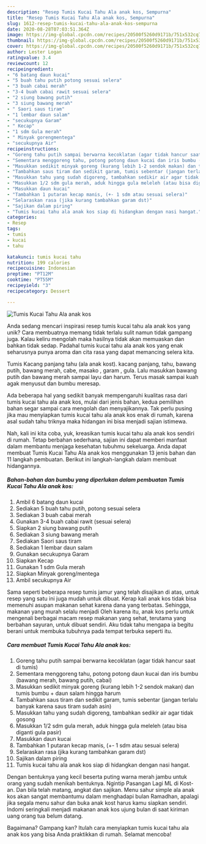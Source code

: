 ```yaml
---
description: "Resep Tumis Kucai Tahu Ala anak kos, Sempurna"
title: "Resep Tumis Kucai Tahu Ala anak kos, Sempurna"
slug: 1612-resep-tumis-kucai-tahu-ala-anak-kos-sempurna
date: 2020-08-28T07:03:51.364Z
image: https://img-global.cpcdn.com/recipes/20500f5260d9171b/751x532cq70/tumis-kucai-tahu-ala-anak-kos-foto-resep-utama.jpg
thumbnail: https://img-global.cpcdn.com/recipes/20500f5260d9171b/751x532cq70/tumis-kucai-tahu-ala-anak-kos-foto-resep-utama.jpg
cover: https://img-global.cpcdn.com/recipes/20500f5260d9171b/751x532cq70/tumis-kucai-tahu-ala-anak-kos-foto-resep-utama.jpg
author: Lester Logan
ratingvalue: 3.4
reviewcount: 12
recipeingredient:
- "6 batang daun kucai"
- "5 buah tahu putih potong sesuai selera"
- "3 buah cabai merah"
- "3-4 buah cabai rawit sesuai selera"
- "2 siung bawang putih"
- "3 siung bawang merah"
- " Saori saus tiram"
- "1 lembar daun salam"
- "secukupnya Garam"
- " Kecap"
- "1 sdm Gula merah"
- " Minyak gorengmentega"
- "secukupnya Air"
recipeinstructions:
- "Goreng tahu putih sampai berwarna kecoklatan (agar tidak hancur saat di tumis)"
- "Sementara menggoreng tahu, potong potong daun kucai dan iris bumbu (bawang merah, bawang putih, cabai)"
- "Masukkan sedikit minyak goreng (kurang lebih 1-2 sendok makan) dan tumis bumbu + daun salam hingga harum"
- "Tambahkan saus tiram dan sedikit garam, tumis sebentar (jangan terlalu banyak karena saus tiram sudah asin)"
- "Masukkan tahu yang sudah digoreng, tambahkan sedikir air agar tidak gosong"
- "Masukkan 1/2 sdm gula merah, aduk hingga gula meleleh (atau bisa diganti gula pasir)"
- "Masukkan daun kucai"
- "Tambahkan 1 putaran kecap manis, (+- 1 sdm atau sesuai selera)"
- "Selaraskan rasa (jika kurang tambahkan garam dst)"
- "Sajikan dalam piring"
- "Tumis kucai tahu ala anak kos siap di hidangkan dengan nasi hangat."
categories:
- Resep
tags:
- tumis
- kucai
- tahu

katakunci: tumis kucai tahu 
nutrition: 199 calories
recipecuisine: Indonesian
preptime: "PT12M"
cooktime: "PT55M"
recipeyield: "3"
recipecategory: Dessert

---
```



![Tumis Kucai Tahu Ala anak kos](https://img-global.cpcdn.com/recipes/20500f5260d9171b/751x532cq70/tumis-kucai-tahu-ala-anak-kos-foto-resep-utama.jpg)

Anda sedang mencari inspirasi resep tumis kucai tahu ala anak kos yang unik? Cara membuatnya memang tidak terlalu sulit namun tidak gampang juga. Kalau keliru mengolah maka hasilnya tidak akan memuaskan dan bahkan tidak sedap. Padahal tumis kucai tahu ala anak kos yang enak seharusnya punya aroma dan cita rasa yang dapat memancing selera kita.

Tumis Kacang panjang tahu (ala anak kost). kacang panjang, tahu, bawang putih, bawang merah, cabe, masako , garam , gula. Lalu masukkan bawang putih dan bawang merah sampai layu dan harum. Terus masak sampai kuah agak menyusut dan bumbu meresap.

Ada beberapa hal yang sedikit banyak mempengaruhi kualitas rasa dari tumis kucai tahu ala anak kos, mulai dari jenis bahan, kedua pemilihan bahan segar sampai cara mengolah dan menyajikannya. Tak perlu pusing jika mau menyiapkan tumis kucai tahu ala anak kos enak di rumah, karena asal sudah tahu triknya maka hidangan ini bisa menjadi sajian istimewa.


Nah, kali ini kita coba, yuk, kreasikan tumis kucai tahu ala anak kos sendiri di rumah. Tetap berbahan sederhana, sajian ini dapat memberi manfaat dalam membantu menjaga kesehatan tubuhmu sekeluarga. Anda dapat membuat Tumis Kucai Tahu Ala anak kos menggunakan 13 jenis bahan dan 11 langkah pembuatan. Berikut ini langkah-langkah dalam membuat hidangannya.

<!--inarticleads1-->

##### Bahan-bahan dan bumbu yang diperlukan dalam pembuatan Tumis Kucai Tahu Ala anak kos:

1. Ambil 6 batang daun kucai
1. Sediakan 5 buah tahu putih, potong sesuai selera
1. Sediakan 3 buah cabai merah
1. Gunakan 3-4 buah cabai rawit (sesuai selera)
1. Siapkan 2 siung bawang putih
1. Sediakan 3 siung bawang merah
1. Sediakan  Saori saus tiram
1. Sediakan 1 lembar daun salam
1. Gunakan secukupnya Garam
1. Siapkan  Kecap
1. Gunakan 1 sdm Gula merah
1. Siapkan  Minyak goreng/mentega
1. Ambil secukupnya Air


Sama seperti beberapa resep tumis jamur yang telah disajikan di atas, untuk resep yang satu ini juga mudah untuk dibuat. Kerap kali anak kos tidak bisa memenuhi asupan makanan sehat karena dana yang terbatas. Sehingga, makanan yang murah selalu menjadi Oleh karena itu, anak kos perlu untuk mengenali berbagai macam resep makanan yang sehat, terutama yang berbahan sayuran, untuk dibuat sendiri. Aku tidak tahu mengapa ia begitu berani untuk membuka tubuhnya pada tempat terbuka seperti itu. 

<!--inarticleads2-->

##### Cara membuat Tumis Kucai Tahu Ala anak kos:

1. Goreng tahu putih sampai berwarna kecoklatan (agar tidak hancur saat di tumis)
1. Sementara menggoreng tahu, potong potong daun kucai dan iris bumbu (bawang merah, bawang putih, cabai)
1. Masukkan sedikit minyak goreng (kurang lebih 1-2 sendok makan) dan tumis bumbu + daun salam hingga harum
1. Tambahkan saus tiram dan sedikit garam, tumis sebentar (jangan terlalu banyak karena saus tiram sudah asin)
1. Masukkan tahu yang sudah digoreng, tambahkan sedikir air agar tidak gosong
1. Masukkan 1/2 sdm gula merah, aduk hingga gula meleleh (atau bisa diganti gula pasir)
1. Masukkan daun kucai
1. Tambahkan 1 putaran kecap manis, (+- 1 sdm atau sesuai selera)
1. Selaraskan rasa (jika kurang tambahkan garam dst)
1. Sajikan dalam piring
1. Tumis kucai tahu ala anak kos siap di hidangkan dengan nasi hangat.


Dengan bentuknya yang kecil beserta puting warna merah jambu untuk orang yang sudah menikah bentuknya. Ngintip Pasangan Lagi ML di Kost-an. Dan bila telah matang, angkat dan sajikan. Menu sahur simple ala anak kos akan sangat membantumu dalam menghadapi bulan Ramadhan, apalagi jika segala menu sahur dan buka anak kost harus kamu siapkan sendiri. Indomi seringkali menjadi makanan anak kos ujung bulan di saat kiriman uang orang tua belum datang. 

Bagaimana? Gampang kan? Itulah cara menyiapkan tumis kucai tahu ala anak kos yang bisa Anda praktikkan di rumah. Selamat mencoba!
